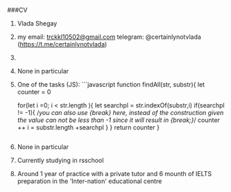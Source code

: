 ###CV
1. Vlada Shegay
2. my email: trckkl10502@gmail.com
   telegram: @certainlynotvlada (https://t.me/certainlynotvlada)
3.   
4. None in particular
5. One of the tasks (JS): ```javascript
   function findAll(str, substr){
      let counter = 0
    
   for(let i =0; i < str.length ){
      let searchpl = str.indexOf(substr,i)
      if(searchpl != -1){ /*you can also use {break} here, instead of the construction given
      the value can not be less than -1 since it will result in
      {break;}*/
         counter ++
         i = substr.length +searchpl
      }
   }
   return counter
   }
   ```
6. None in particular
7. Currently studying in rsschool
8. Around 1 year of practice with a private tutor and 6 mounth of IELTS preparation in the 'Inter-nation' educational centre
